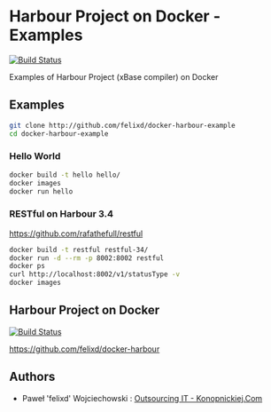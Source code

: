 # Harbour Project on Docker - Examples

[![Build Status](https://travis-ci.org/felixd/docker-harbour-example.svg?branch=master)](https://travis-ci.org/felixd/docker-harbour-example)

Examples of Harbour Project (xBase compiler) on Docker

## Examples

```bash
git clone http://github.com/felixd/docker-harbour-example
cd docker-harbour-example
```

### Hello World

```bash
docker build -t hello hello/
docker images
docker run hello
```

### RESTful on Harbour 3.4

https://github.com/rafathefull/restful

```bash
docker build -t restful restful-34/
docker run -d --rm -p 8002:8002 restful
docker ps
curl http://localhost:8002/v1/statusType -v
docker images
```

## Harbour Project on Docker

[![Build Status](https://travis-ci.org/felixd/docker-harbour.svg?branch=master)](https://travis-ci.org/felixd/docker-harbour)

https://github.com/felixd/docker-harbour

## Authors

* Paweł 'felixd' Wojciechowski : [Outsourcing IT - Konopnickiej.Com](https://konopnickiej.com)
